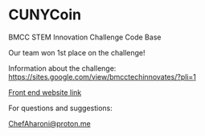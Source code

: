 # CUNYCoin
BMCC STEM Innovation Challenge Code Base

Our team won 1st place on the challenge!

Information about the challenge:
https://sites.google.com/view/bmcctechinnovates/?pli=1

[Front end website link](https://chefaharoni.github.io/CUNYCoin/templates/account.html)

For questions and suggestions:

ChefAharoni@proton.me
